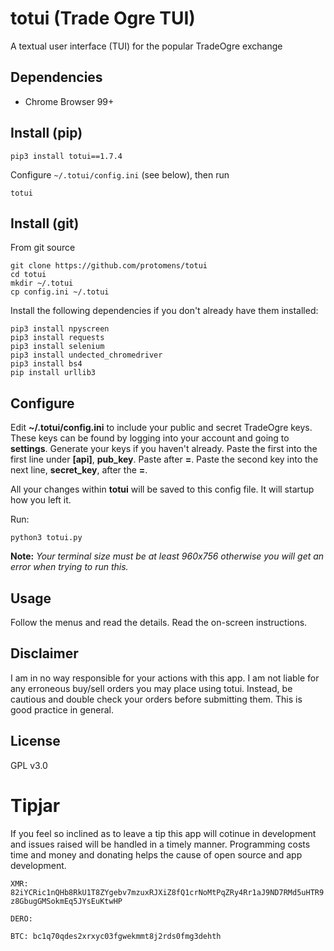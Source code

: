 # totui (Trade Ogre TUI)
A textual user interface (TUI) for the popular TradeOgre exchange

## Dependencies
* Chrome Browser 99+


## Install (pip)
```shell
pip3 install totui==1.7.4
```

Configure `~/.totui/config.ini` (see below), then run
 
```shell
totui
```


## Install (git)
From git source

```
git clone https://github.com/protomens/totui
cd totui
mkdir ~/.totui
cp config.ini ~/.totui
```


Install the following dependencies if you don't already have them installed:

```
pip3 install npyscreen
pip3 install requests
pip3 install selenium
pip3 install undected_chromedriver
pip3 install bs4
pip install urllib3
```

## Configure

Edit **~/.totui/config.ini** to include your public and secret TradeOgre keys. These keys can be found by logging into your account and going to **settings**. Generate your keys if you haven't already. Paste the first into the first line under **[api]**,  **pub_key**. Paste after **=**. Paste the second key into the next line, **secret_key**, after the **=**.

All your changes within **totui** will be saved to this config file. It will startup how you left it.

Run:

`python3 totui.py`

**Note:** *Your terminal size must be at least 960x756 otherwise you will get an error when trying to run this.* 

## Usage

Follow the menus and read the details. Read the on-screen instructions.

## Disclaimer

I am in no way responsible for your actions with this app. I am not liable for any erroneous buy/sell orders you may place using totui. Instead, be cautious and double check your orders before submitting them. This is good practice in general.

## License

GPL v3.0 

# Tipjar

If you feel so inclined as to leave a tip this app will cotinue in development and issues raised will be handled in a timely manner. Programming costs time and money and donating helps the cause of open source and app development. 

`XMR: 82iYCRic1nQHb8RkU1T8ZYgebv7mzuxRJXiZ8fQ1crNoMtPqZRy4Rr1aJ9ND7RMd5uHTR9z8GbugGMSokmEq5JYsEuKtwHP`

`DERO: `

`BTC: bc1q70qdes2xrxyc03fgwekmmt8j2rds0fmg3dehth`



